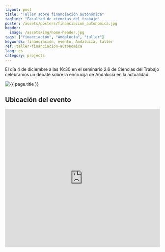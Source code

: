 ```yaml
---
layout: post
title: "Taller sobre financiación autonómica"
tagline: "Facultad de ciencias del trabajo"
poster: /assets/posters/financiacion_autonomica.jpg
header:
  image: /assets/img/home-header.jpg
tags: ["financiación", "Andalucía", "taller"]
keywords: financiación, evento, Andalucía, taller 
ref: taller-financiacion-autonomica
lang: es
category: projects
---
```


El día 4 de diciembre a las 16:30 en el seminario 2.6 de Ciencias del Trabajo celebramos un debate sobre la encrucija de Andalucía en la actualidad.

<img src="{{ page.poster | prepend: site.baseurl }}" alt="{{ page.title }}" title="{{ page.title }}">

<h2> Ubicación del evento </h2>
<div id="map" class="content-section ">
      <iframe src="https://www.google.com/maps/embed?pb=!1m18!1m12!1m3!1d3170.4917310897454!2d-5.980679184324514!3d37.37820177983351!2m3!1f0!2f0!3f0!3m2!1i1024!2i768!4f13.1!3m3!1m2!1s0xd126e9ed0e738c7%3A0xa9a3996752b82a37!2sFaculty+of+Labor+Sciences!5e0!3m2!1sen!2ses!4v1494411853652" width="100%" height="450" frameborder="0" style="border:0" allowfullscreen=""></iframe>
</div>